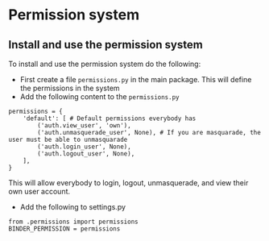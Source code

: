 # Permission system

## Install and use the permission system
To install and use the permission system do the following:

- First create a file `permissions.py` in the main package. This will define the permissions in the system
- Add the following content to the `permissions.py`
```
permissions = {
	'default': [ # Default permissions everybody has
		('auth.view_user', 'own'),
		('auth.unmasquerade_user', None), # If you are masquarade, the user must be able to unmasquarade
		('auth.login_user', None),
		('auth.logout_user', None),
	],
}
```
This will allow everybody to login, logout, unmasquerade, and view their own user account.
- Add the following to settings.py
```
from .permissions import permissions
BINDER_PERMISSION = permissions
```

